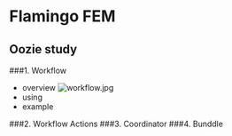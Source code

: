 # Flamingo FEM
## Oozie study
###1. Workflow
  - overview
    ![workflow.jpg](http://127.0.0.1/file:///C:/Users/EXEM/Documents/test/)
  - using
  - example
  
###2. Workflow Actions
###3. Coordinator
###4. Bunddle
